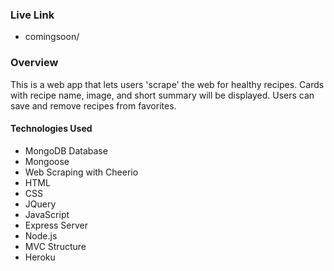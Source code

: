 ### Live Link
 - comingsoon/

### Overview

This is a web app that lets users 'scrape' the web for healthy recipes. Cards with recipe name, image, and short summary will be displayed. Users can save and remove recipes from favorites. 

#### Technologies Used

- MongoDB Database
- Mongoose
- Web Scraping with Cheerio
- HTML
- CSS
- JQuery
- JavaScript
- Express Server
- Node.js
- MVC Structure
- Heroku
